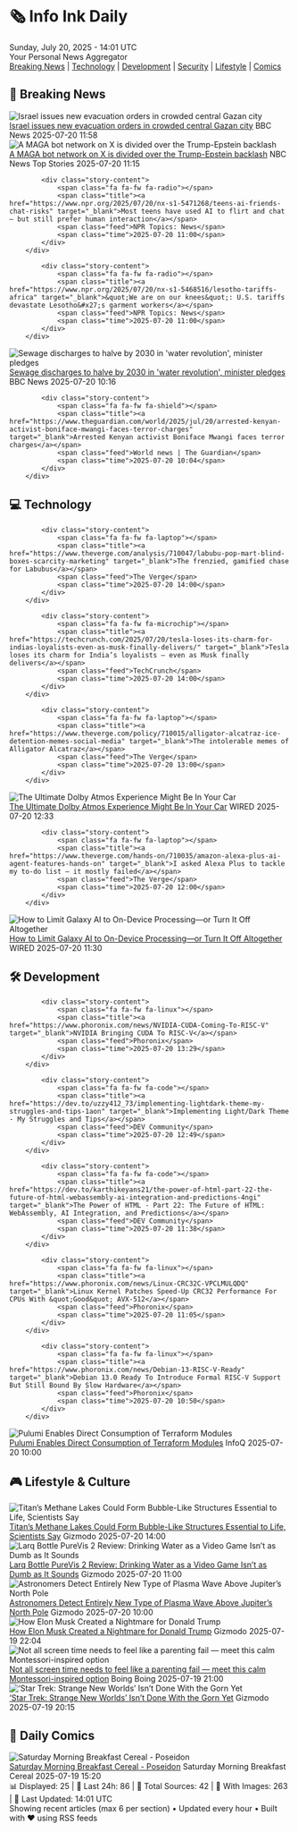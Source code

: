 <!-- Processing 54 RSS feeds at 2025-07-20 14:01:26 UTC -->
<!-- Processing: XKCD -->
<!-- Processing: Saturday Morning Breakfast Cereal -->
<!-- Processing: Poorly Drawn Lines -->
<!-- Processing: Dilbert -->
<!-- Processing: Cyanide & Happiness -->
<!-- Processing: Questionable Content -->
<!-- Processing: Girl Genius -->
<!-- Processing: Dinosaur Comics -->
<!-- Processing: CNN Top Stories -->
<!-- Processing: CNN Breaking News -->
<!-- Processing: BBC Breaking News -->
<!-- Processing: NPR News -->
<!-- Processing: CBC News -->
<!-- Error processing https://rss.cbc.ca/lineup/topstories.xml: The read operation timed out -->
<!-- Processing: ABC News Breaking -->
<!-- Processing: Guardian World News -->
<!-- Processing: Sky News World -->
<!-- Processing: TechCrunch -->
<!-- Processing: The Verge -->
<!-- Processing: Ars Technica -->
<!-- Processing: O'Reilly Radar -->
<!-- Processing: Lobsters Python -->
<!-- Processing: StackOverflow Blog -->
<!-- Processing: Phoronix Linux News -->
<!-- Processing: It's FOSS -->
<!-- Processing: Linux.com -->
<!-- Processing: Red Hat Blog -->
<!-- Processing: GitLab Blog -->
<!-- Processing: InfoQ -->
<!-- Processing: DZone -->
<!-- Processing: The Pragmatic Engineer -->
<!-- Processing: Lifehacker -->
<!-- Processing: Gizmodo -->
<!-- Processing: Boing Boing -->
<!-- Processing: Schneier on Security -->
<!-- Generated 4 new posts out of 34 feeds processed -->
<div class="newspaper-header">
    <h1 class="newspaper-title">🗞️ Info Ink Daily</h1>
    <div class="newspaper-date">Sunday, July 20, 2025 - 14:01 UTC</div>
    <div class="newspaper-subtitle">Your Personal News Aggregator</div>
</div>

<div class="newspaper-nav">
    <a href="#breaking">Breaking News</a> |
    <a href="#tech">Technology</a> |
    <a href="#dev">Development</a> |
    <a href="#security">Security</a> |
    <a href="#lifestyle">Lifestyle</a> |
    <a href="#webcomics">Comics</a>
</div>

<div class="news-section breaking-news" id="breaking">
<h2 class="section-header">🚨 Breaking News</h2>
<div class="stories-container">
<div class="story">
            <img src="https://ichef.bbci.co.uk/ace/standard/240/cpsprodpb/f278/live/a67ebca0-6553-11f0-9a2a-e5f350a58481.jpg" alt="Israel issues new evacuation orders in crowded central Gazan city" class="story-image" loading="lazy" onerror="this.style.display='none'">
            <div class="story-content">
                <span class="fa fa-fw fa-earth-americas"></span>
                <span class="title"><a href="https://www.bbc.com/news/articles/c8rp62480r3o" target="_blank">Israel issues new evacuation orders in crowded central Gazan city</a></span>
                <span class="feed">BBC News</span>
                <span class="time">2025-07-20 11:58</span>
            </div>
        </div>
<div class="story">
            <img src="https://media-cldnry.s-nbcnews.com/image/upload/t_fit_1500w/rockcms/2025-07/250718-maga-bots-x-to-dfc72c.jpg" alt="A MAGA bot network on X is divided over the Trump-Epstein backlash" class="story-image" loading="lazy" onerror="this.style.display='none'">
            <div class="story-content">
                <span class="fa fa-fw fa-broadcast-tower"></span>
                <span class="title"><a href="https://www.nbcnews.com/tech/internet/maga-ai-bot-network-divided-trump-epstein-backlash-rcna219167" target="_blank">A MAGA bot network on X is divided over the Trump-Epstein backlash</a></span>
                <span class="feed">NBC News Top Stories</span>
                <span class="time">2025-07-20 11:15</span>
            </div>
        </div>
<div class="story">
            
            <div class="story-content">
                <span class="fa fa-fw fa-radio"></span>
                <span class="title"><a href="https://www.npr.org/2025/07/20/nx-s1-5471268/teens-ai-friends-chat-risks" target="_blank">Most teens have used AI to flirt and chat — but still prefer human interaction</a></span>
                <span class="feed">NPR Topics: News</span>
                <span class="time">2025-07-20 11:00</span>
            </div>
        </div>
<div class="story">
            
            <div class="story-content">
                <span class="fa fa-fw fa-radio"></span>
                <span class="title"><a href="https://www.npr.org/2025/07/20/nx-s1-5468516/lesotho-tariffs-africa" target="_blank">&quot;We are on our knees&quot;: U.S. tariffs devastate Lesotho&#x27;s garment workers</a></span>
                <span class="feed">NPR Topics: News</span>
                <span class="time">2025-07-20 11:00</span>
            </div>
        </div>
<div class="story">
            <img src="https://ichef.bbci.co.uk/ace/standard/240/cpsprodpb/4316/live/6f67d6a0-655f-11f0-89ea-4d6f9851f623.png" alt="Sewage discharges to halve by 2030 in &#x27;water revolution&#x27;, minister pledges" class="story-image" loading="lazy" onerror="this.style.display='none'">
            <div class="story-content">
                <span class="fa fa-fw fa-flag"></span>
                <span class="title"><a href="https://www.bbc.com/news/articles/c4g8m8r6grzo" target="_blank">Sewage discharges to halve by 2030 in &#x27;water revolution&#x27;, minister pledges</a></span>
                <span class="feed">BBC News</span>
                <span class="time">2025-07-20 10:16</span>
            </div>
        </div>
<div class="story">
            
            <div class="story-content">
                <span class="fa fa-fw fa-shield"></span>
                <span class="title"><a href="https://www.theguardian.com/world/2025/jul/20/arrested-kenyan-activist-boniface-mwangi-faces-terror-charges" target="_blank">Arrested Kenyan activist Boniface Mwangi faces terror charges</a></span>
                <span class="feed">World news | The Guardian</span>
                <span class="time">2025-07-20 10:04</span>
            </div>
        </div>
</div>
</div>
<div class="news-section tech-news" id="tech">
<h2 class="section-header">💻 Technology</h2>
<div class="stories-container">
<div class="story">
            
            <div class="story-content">
                <span class="fa fa-fw fa-laptop"></span>
                <span class="title"><a href="https://www.theverge.com/analysis/710047/labubu-pop-mart-blind-boxes-scarcity-marketing" target="_blank">The frenzied, gamified chase for Labubus</a></span>
                <span class="feed">The Verge</span>
                <span class="time">2025-07-20 14:00</span>
            </div>
        </div>
<div class="story">
            
            <div class="story-content">
                <span class="fa fa-fw fa-microchip"></span>
                <span class="title"><a href="https://techcrunch.com/2025/07/20/tesla-loses-its-charm-for-indias-loyalists-even-as-musk-finally-delivers/" target="_blank">Tesla loses its charm for India’s loyalists — even as Musk finally delivers</a></span>
                <span class="feed">TechCrunch</span>
                <span class="time">2025-07-20 14:00</span>
            </div>
        </div>
<div class="story">
            
            <div class="story-content">
                <span class="fa fa-fw fa-laptop"></span>
                <span class="title"><a href="https://www.theverge.com/policy/710015/alligator-alcatraz-ice-detention-memes-social-media" target="_blank">The intolerable memes of Alligator Alcatraz</a></span>
                <span class="feed">The Verge</span>
                <span class="time">2025-07-20 13:00</span>
            </div>
        </div>
<div class="story">
            <img src="https://media.wired.com/photos/687b5eec67619bad37581c73/master/pass/The%20Best%20Dolby%20Atmos%20Experience%20Could%20Be%20Waiting%20in%20Your%20Driveway.png" alt="The Ultimate Dolby Atmos Experience Might Be In Your Car" class="story-image" loading="lazy" onerror="this.style.display='none'">
            <div class="story-content">
                <span class="fa fa-fw fa-bolt"></span>
                <span class="title"><a href="https://www.wired.com/story/dolby-atmos-audio-cadillac-akg/" target="_blank">The Ultimate Dolby Atmos Experience Might Be In Your Car</a></span>
                <span class="feed">WIRED</span>
                <span class="time">2025-07-20 12:33</span>
            </div>
        </div>
<div class="story">
            
            <div class="story-content">
                <span class="fa fa-fw fa-laptop"></span>
                <span class="title"><a href="https://www.theverge.com/hands-on/710035/amazon-alexa-plus-ai-agent-features-hands-on" target="_blank">I asked Alexa Plus to tackle my to-do list — it mostly failed</a></span>
                <span class="feed">The Verge</span>
                <span class="time">2025-07-20 12:00</span>
            </div>
        </div>
<div class="story">
            <img src="https://media.wired.com/photos/687acfc0d38494b55a1e9916/master/pass/Limit-Galaxy-AI-Gear-2214204053.jpg" alt="How to Limit Galaxy AI to On-Device Processing—or Turn It Off Altogether" class="story-image" loading="lazy" onerror="this.style.display='none'">
            <div class="story-content">
                <span class="fa fa-fw fa-bolt"></span>
                <span class="title"><a href="https://www.wired.com/story/limit-galaxy-ai-to-on-device-processing-or-turn-it-off/" target="_blank">How to Limit Galaxy AI to On-Device Processing—or Turn It Off Altogether</a></span>
                <span class="feed">WIRED</span>
                <span class="time">2025-07-20 11:30</span>
            </div>
        </div>
</div>
</div>
<div class="news-section dev-news" id="dev">
<h2 class="section-header">🛠️ Development</h2>
<div class="stories-container">
<div class="story">
            
            <div class="story-content">
                <span class="fa fa-fw fa-linux"></span>
                <span class="title"><a href="https://www.phoronix.com/news/NVIDIA-CUDA-Coming-To-RISC-V" target="_blank">NVIDIA Bringing CUDA To RISC-V</a></span>
                <span class="feed">Phoronix</span>
                <span class="time">2025-07-20 13:29</span>
            </div>
        </div>
<div class="story">
            
            <div class="story-content">
                <span class="fa fa-fw fa-code"></span>
                <span class="title"><a href="https://dev.to/uzzy412_73/implementing-lightdark-theme-my-struggles-and-tips-1aon" target="_blank">Implementing Light/Dark Theme - My Struggles and Tips</a></span>
                <span class="feed">DEV Community</span>
                <span class="time">2025-07-20 12:49</span>
            </div>
        </div>
<div class="story">
            
            <div class="story-content">
                <span class="fa fa-fw fa-code"></span>
                <span class="title"><a href="https://dev.to/karthikeyans21/the-power-of-html-part-22-the-future-of-html-webassembly-ai-integration-and-predictions-4ngi" target="_blank">The Power of HTML - Part 22: The Future of HTML: WebAssembly, AI Integration, and Predictions</a></span>
                <span class="feed">DEV Community</span>
                <span class="time">2025-07-20 11:38</span>
            </div>
        </div>
<div class="story">
            
            <div class="story-content">
                <span class="fa fa-fw fa-linux"></span>
                <span class="title"><a href="https://www.phoronix.com/news/Linux-CRC32C-VPCLMULQDQ" target="_blank">Linux Kernel Patches Speed-Up CRC32 Performance For CPUs With &quot;Good&quot; AVX-512</a></span>
                <span class="feed">Phoronix</span>
                <span class="time">2025-07-20 11:05</span>
            </div>
        </div>
<div class="story">
            
            <div class="story-content">
                <span class="fa fa-fw fa-linux"></span>
                <span class="title"><a href="https://www.phoronix.com/news/Debian-13-RISC-V-Ready" target="_blank">Debian 13.0 Ready To Introduce Formal RISC-V Support But Still Bound By Slow Hardware</a></span>
                <span class="feed">Phoronix</span>
                <span class="time">2025-07-20 10:50</span>
            </div>
        </div>
<div class="story">
            <img src="https://res.infoq.com/news/2025/07/pulumi-terraform-module-support/en/headerimage/header-1752699630403.jpeg" alt="Pulumi Enables Direct Consumption of Terraform Modules" class="story-image" loading="lazy" onerror="this.style.display='none'">
            <div class="story-content">
                <span class="fa fa-fw fa-info-circle"></span>
                <span class="title"><a href="https://www.infoq.com/news/2025/07/pulumi-terraform-module-support/?utm_campaign=infoq_content&utm_source=infoq&utm_medium=feed&utm_term=global" target="_blank">Pulumi Enables Direct Consumption of Terraform Modules</a></span>
                <span class="feed">InfoQ</span>
                <span class="time">2025-07-20 10:00</span>
            </div>
        </div>
</div>
</div>
<div class="news-section lifestyle-news" id="lifestyle">
<h2 class="section-header">🎮 Lifestyle & Culture</h2>
<div class="stories-container">
<div class="story">
            <img src="https://gizmodo.com/app/uploads/2025/07/titan.jpg" alt="Titan’s Methane Lakes Could Form Bubble-Like Structures Essential to Life, Scientists Say" class="story-image" loading="lazy" onerror="this.style.display='none'">
            <div class="story-content">
                <span class="fa fa-fw fa-computer"></span>
                <span class="title"><a href="https://gizmodo.com/titans-methane-lakes-could-form-bubble-like-structures-essential-to-life-scientists-say-2000630865" target="_blank">Titan’s Methane Lakes Could Form Bubble-Like Structures Essential to Life, Scientists Say</a></span>
                <span class="feed">Gizmodo</span>
                <span class="time">2025-07-20 14:00</span>
            </div>
        </div>
<div class="story">
            <img src="https://gizmodo.com/app/uploads/2025/07/Larq-Bottle-PureVis-2-review-04.jpg" alt="Larq Bottle PureVis 2 Review: Drinking Water as a Video Game Isn’t as Dumb as It Sounds" class="story-image" loading="lazy" onerror="this.style.display='none'">
            <div class="story-content">
                <span class="fa fa-fw fa-computer"></span>
                <span class="title"><a href="https://gizmodo.com/larq-bottle-purevis-2-review-drinking-water-as-a-video-game-isnt-as-dumb-as-it-sounds-2000631132" target="_blank">Larq Bottle PureVis 2 Review: Drinking Water as a Video Game Isn’t as Dumb as It Sounds</a></span>
                <span class="feed">Gizmodo</span>
                <span class="time">2025-07-20 11:00</span>
            </div>
        </div>
<div class="story">
            <img src="https://gizmodo.com/app/uploads/2025/07/juno-pic-jupiter-south-pole.jpg" alt="Astronomers Detect Entirely New Type of Plasma Wave Above Jupiter’s North Pole" class="story-image" loading="lazy" onerror="this.style.display='none'">
            <div class="story-content">
                <span class="fa fa-fw fa-computer"></span>
                <span class="title"><a href="https://gizmodo.com/astronomers-detect-entirely-new-type-of-plasma-wave-above-jupiters-north-pole-2000630859" target="_blank">Astronomers Detect Entirely New Type of Plasma Wave Above Jupiter’s North Pole</a></span>
                <span class="feed">Gizmodo</span>
                <span class="time">2025-07-20 10:00</span>
            </div>
        </div>
<div class="story">
            <img src="https://gizmodo.com/app/uploads/2025/05/Elon-Musk-Trump-May-30-2025.jpg" alt="How Elon Musk Created a Nightmare for Donald Trump" class="story-image" loading="lazy" onerror="this.style.display='none'">
            <div class="story-content">
                <span class="fa fa-fw fa-computer"></span>
                <span class="title"><a href="https://gizmodo.com/how-elon-musk-created-a-nightmare-for-donald-trump-2000631776" target="_blank">How Elon Musk Created a Nightmare for Donald Trump</a></span>
                <span class="feed">Gizmodo</span>
                <span class="time">2025-07-19 22:04</span>
            </div>
        </div>
<div class="story">
            <img src="https://i0.wp.com/boingboing.net/wp-content/uploads/2025/07/Pok-Pok-Lifetime-Subscription-1.jpg?fit=1200%2C901&amp;quality=60&amp;ssl=1" alt="Not all screen time needs to feel like a parenting fail — meet this calm Montessori-inspired option" class="story-image" loading="lazy" onerror="this.style.display='none'">
            <div class="story-content">
                <span class="fa fa-fw fa-arrow-right"></span>
                <span class="title"><a href="https://boingboing.net/2025/07/19/not-all-screen-time-needs-to-feel-like-a-parenting-fail-meet-this-calm-montessori-inspired-option.html" target="_blank">Not all screen time needs to feel like a parenting fail — meet this calm Montessori-inspired option</a></span>
                <span class="feed">Boing Boing</span>
                <span class="time">2025-07-19 21:00</span>
            </div>
        </div>
<div class="story">
            <img src="https://gizmodo.com/app/uploads/2025/07/star-trek-gorn.jpg" alt="‘Star Trek: Strange New Worlds’ Isn’t Done With the Gorn Yet" class="story-image" loading="lazy" onerror="this.style.display='none'">
            <div class="story-content">
                <span class="fa fa-fw fa-computer"></span>
                <span class="title"><a href="https://gizmodo.com/star-trek-strange-new-worlds-isnt-done-with-the-gorn-yet-2000631552" target="_blank">‘Star Trek: Strange New Worlds’ Isn’t Done With the Gorn Yet</a></span>
                <span class="feed">Gizmodo</span>
                <span class="time">2025-07-19 20:15</span>
            </div>
        </div>
</div>
</div>
<div class="news-section webcomics-section" id="webcomics">
<h2 class="section-header">🎨 Daily Comics</h2>
<div class="stories-container">
<div class="story">
            <img src="https://www.smbc-comics.com/comics/1752732301-20250720.png" alt="Saturday Morning Breakfast Cereal - Poseidon" class="story-image" loading="lazy" onerror="this.style.display='none'">
            <div class="story-content">
                <span class="fa fa-fw fa-smile"></span>
                <span class="title"><a href="https://www.smbc-comics.com/comic/poseidon" target="_blank">Saturday Morning Breakfast Cereal - Poseidon</a></span>
                <span class="feed">Saturday Morning Breakfast Cereal</span>
                <span class="time">2025-07-19 15:20</span>
            </div>
        </div>
</div>
</div>

<div class="newspaper-footer">
    <div class="stats">
        📊 Displayed: 25 | 📅 Last 24h: 86 | 📡 Total Sources: 42 | 📸 With Images: 263 |
        🔄 Last Updated: 14:01 UTC
    </div>
    <div class="footer-note">
        Showing recent articles (max 6 per section) • Updated every hour • Built with ❤️ using RSS feeds
    </div>
</div>
